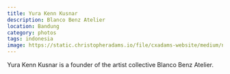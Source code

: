 ```yaml
---
title: Yura Kenn Kusnar
description: Blanco Benz Atelier
location: Bandung
category: photos
tags: indonesia
image: https://static.christopheradams.io/file/cxadams-website/medium/nextcloud/Photos/Albums/2019/20190913-2039_Bandung_BlancoBenz/20190913-2039_Bandung_BlancoBenz_L1008187-0.jpg
---
```


Yura Kenn Kusnar is a founder of the artist collective Blanco Benz Atelier.
